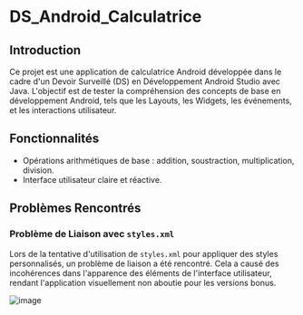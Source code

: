 # DS_Android_Calculatrice

## Introduction
Ce projet est une application de calculatrice Android développée dans le cadre d'un Devoir Surveillé (DS) en Développement Android Studio avec Java. L'objectif est de tester la compréhension des concepts de base en développement Android, tels que les Layouts, les Widgets, les événements, et les interactions utilisateur.

## Fonctionnalités
- Opérations arithmétiques de base : addition, soustraction, multiplication, division.
- Interface utilisateur claire et réactive.

## Problèmes Rencontrés
### Problème de Liaison avec `styles.xml`
Lors de la tentative d'utilisation de `styles.xml` pour appliquer des styles personnalisés, un problème de liaison a été rencontré. Cela a causé des incohérences dans l'apparence des éléments de l'interface utilisateur, rendant l'application visuellement non aboutie pour les versions bonus. 

![image](https://github.com/lorenino/DS_Android_Calculatrice/assets/90068481/515d911a-eeb4-4902-97f6-3c03d3195b19)
